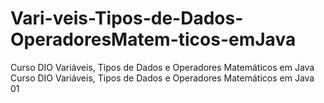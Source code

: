 # Vari-veis-Tipos-de-Dados-OperadoresMatem-ticos-emJava 
Curso DIO Variáveis, Tipos de Dados e Operadores Matemáticos em Java
Curso DIO Variáveis, Tipos de Dados e Operadores Matemáticos em Java 01
